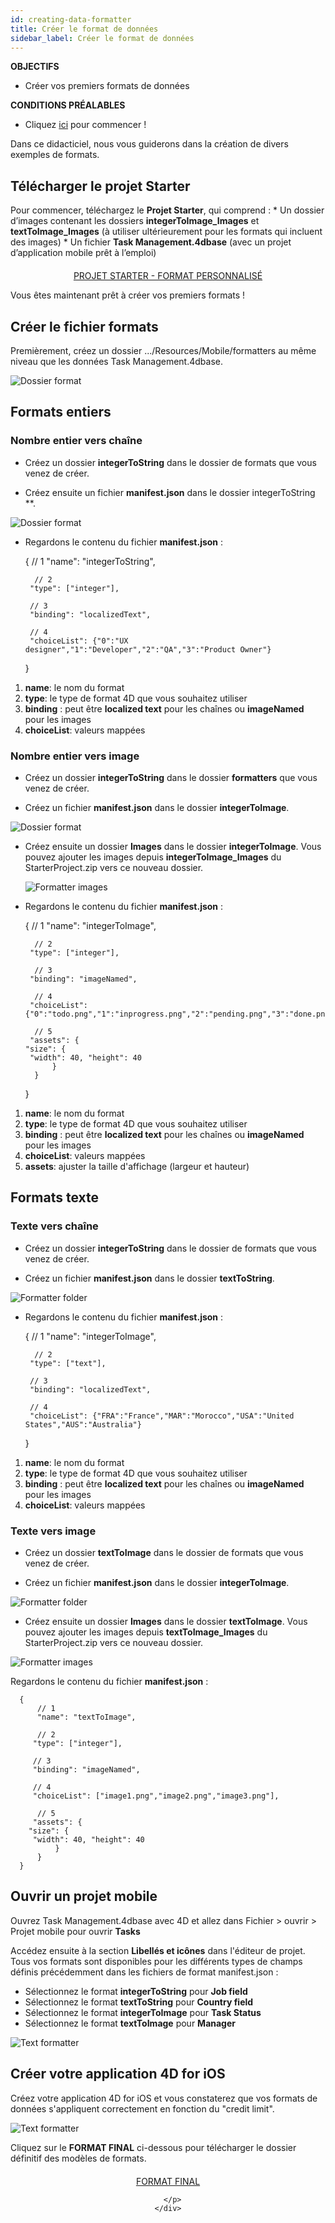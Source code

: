 ```yaml
---
id: creating-data-formatter
title: Créer le format de données
sidebar_label: Créer le format de données
---
```

<div class = "objectives"> 

**OBJECTIFS**

* Créer vos premiers formats de données</div> <div class = "prerequisites"> 

**CONDITIONS PRÉALABLES**

* Cliquez [ici](prerequisites.html) pour commencer !</div> 

Dans ce didacticiel, nous vous guiderons dans la création de divers exemples de formats.

## Télécharger le projet Starter

Pour commencer, téléchargez le **Projet Starter**, qui comprend : * Un dossier d’images contenant les dossiers **integerToImage_Images** et **textToImage_Images** (à utiliser ultérieurement pour les formats qui incluent des images) * Un fichier **Task Management.4dbase** (avec un projet d’application mobile prêt à l’emploi)

<div style="text-align: center; margin-top: 20px">
  <p>
    

<a class="button"
href="../assets/custom-formatter/CustomFormatterStarterProject.zip">PROJET STARTER - FORMAT PERSONNALISÉ</a>

  </p>
</div>

Vous êtes maintenant prêt à créer vos premiers formats !

## Créer le fichier formats

Premièrement, créez un dossier .../Resources/Mobile/formatters au même niveau que les données Task Management.4dbase.

![Dossier format](assets/custom-formatter/formatter-folder.png)

## Formats entiers

### Nombre entier vers chaîne

* Créez un dossier **integerToString** dans le dossier de formats que vous venez de créer.

* Créez ensuite un fichier **manifest.json** dans le dossier </strong> integerToString **.</p></li> </ul> 
    
    ![Dossier format](assets/custom-formatter/formatter-folder-integertostring.png)
    
    * Regardons le contenu du fichier **manifest.json** :
    
        {
            // 1
            "name": "integerToString",
        
            // 2
           "type": ["integer"],
        
           // 3
           "binding": "localizedText",
        
           // 4
           "choiceList": {"0":"UX designer","1":"Developer","2":"QA","3":"Product Owner"}
        }
        
    
    1. **name**: le nom du format
    2. **type**: le type de format 4D que vous souhaitez utiliser
    3. **binding** : peut être **localized text** pour les chaînes ou **imageNamed** pour les images
    4. **choiceList**: valeurs mappées
    
    ### Nombre entier vers image
    
    * Créez un dossier **integerToString** dans le dossier **formatters** que vous venez de créer.
    
    * Créez un fichier **manifest.json** dans le dossier **integerToImage**.
    
    ![Dossier format](assets/custom-formatter/formatter-folder-integertoimage.png)
    
    * Créez ensuite un dossier **Images** dans le dossier **integerToImage**. Vous pouvez ajouter les images depuis **integerToImage_Images** du StarterProject.zip vers ce nouveau dossier.
        
        ![Formatter images](assets/custom-formatter/formatter-images-integertoimage.png)
    
    * Regardons le contenu du fichier **manifest.json** :
    
        {
            // 1
            "name": "integerToImage",
        
            // 2
           "type": ["integer"],
        
            // 3
           "binding": "imageNamed",
        
            // 4 
           "choiceList": {"0":"todo.png","1":"inprogress.png","2":"pending.png","3":"done.png"},
        
            // 5
           "assets": {
          "size": {
           "width": 40, "height": 40
                }
            }
        }
        
    
    1. **name**: le nom du format
    2. **type**: le type de format 4D que vous souhaitez utiliser 
    3. **binding** : peut être **localized text** pour les chaînes ou **imageNamed** pour les images
    4. **choiceList**: valeurs mappées
    5. **assets**: ajuster la taille d'affichage (largeur et hauteur)
    
    ## Formats texte
    
    ### Texte vers chaîne
    
    * Créez un dossier **integerToString** dans le dossier de formats que vous venez de créer.
    
    * Créez un fichier **manifest.json** dans le dossier **textToString**.
    
    ![Formatter folder](assets/custom-formatter/formatter-folder-texttostring.png)
    
    * Regardons le contenu du fichier **manifest.json** :
    
        {
            // 1
            "name": "integerToImage",
        
            // 2
           "type": ["text"],
        
           // 3
           "binding": "localizedText",
        
           // 4
           "choiceList": {"FRA":"France","MAR":"Morocco","USA":"United States","AUS":"Australia"}
        }
        
    
    1. **name**: le nom du format
    2. **type**: le type de format 4D que vous souhaitez utiliser
    3. **binding** : peut être **localized text** pour les chaînes ou **imageNamed** pour les images
    4. **choiceList**: valeurs mappées
    
    ### Texte vers image
    
    * Créez un dossier **textToImage** dans le dossier de formats que vous venez de créer.
    
    * Créez un fichier **manifest.json** dans le dossier **integerToImage**.
    
    ![Formatter folder](assets/custom-formatter/formatter-folder-textToImage.png)
    
    * Créez ensuite un dossier **Images** dans le dossier **textToImage**. Vous pouvez ajouter les images depuis **textToImage_Images** du StarterProject.zip vers ce nouveau dossier.
    
    ![Formatter images](assets/custom-formatter/formatter-images-textToImage.png)
    
    Regardons le contenu du fichier **manifest.json** :
    
        {
            // 1
            "name": "textToImage",
        
            // 2
           "type": ["integer"],
        
           // 3
           "binding": "imageNamed",
        
           // 4
           "choiceList": ["image1.png","image2.png","image3.png"],
        
            // 5
           "assets": {
          "size": {
           "width": 40, "height": 40
                }
            }
        }
        
    
    ## Ouvrir un projet mobile
    
    Ouvrez Task Management.4dbase avec 4D et allez dans Fichier > ouvrir > Projet mobile pour ouvrir **Tasks**
    
    Accédez ensuite à la section **Libellés et icônes** dans l'éditeur de projet. Tous vos formats sont disponibles pour les différents types de champs définis précédemment dans les fichiers de format manifest.json :
    
    * Sélectionnez le format **integerToString** pour **Job field**
    * Sélectionnez le format **textToString** pour **Country field**
    * Sélectionnez le format **integerToImage** pour **Task Status**
    * Sélectionnez le format **textToImage** pour **Manager**
    
    ![Text formatter](assets/custom-formatter/formatters-icons-&-labels.png)
    
    ## Créer votre application 4D for iOS
    
    Créez votre application 4D for iOS et vous constaterez que vos formats de données s'appliquent correctement en fonction du "credit limit".
    
    ![Text formatter](assets/custom-formatter/formatters-final-result.png)
    
    Cliquez sur le **FORMAT FINAL** ci-dessous pour télécharger le dossier définitif des modèles de formats.
    
    <div style="text-align: center; margin-top: 20px">
      <p>
        

<a class="button"
href="../assets/custom-formatter/CustomFormattersFinalProject.zip">FORMAT FINAL</a>

      </p>
    </div>
